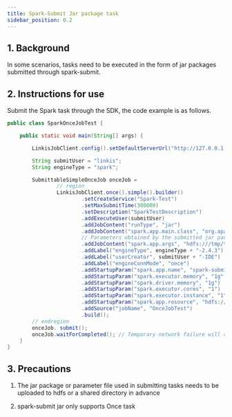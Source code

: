```yaml
---
title: Spark-Submit Jar package task
sidebar_position: 0.2
---
```


## 1. Background
In some scenarios, tasks need to be executed in the form of jar packages submitted through spark-submit.

## 2. Instructions for use
Submit the Spark task through the SDK, the code example is as follows.
```java
public class SparkOnceJobTest {

    public static void main(String[] args) {

        LinkisJobClient.config().setDefaultServerUrl("http://127.0.0.1:9001");

        String submitUser = "linkis";
        String engineType = "spark";

        SubmittableSimpleOnceJob onceJob =
                // region
                LinkisJobClient.once().simple().builder()
                        .setCreateService("Spark-Test")
                        .setMaxSubmitTime(300000)
                        .setDescription("SparkTestDescription")
                        .addExecuteUser(submitUser)
                        .addJobContent("runType", "jar")
                        .addJobContent("spark.app.main.class", "org.apache.spark.examples.JavaWordCount")
                        // Parameters obtained by the submitted jar package
                        .addJobContent("spark.app.args", "hdfs:///tmp/test_word_count.txt") // WordCount test file
                        .addLabel("engineType", engineType + "-2.4.3")
                        .addLabel("userCreator", submitUser + "-IDE")
                        .addLabel("engineConnMode", "once")
                        .addStartupParam("spark.app.name", "spark-submit-jar-test-linkis") // Application Name displayed on yarn
                        .addStartupParam("spark.executor.memory", "1g")
                        .addStartupParam("spark.driver.memory", "1g")
                        .addStartupParam("spark.executor.cores", "1")
                        .addStartupParam("spark.executor.instance", "1")
                        .addStartupParam("spark.app.resource", "hdfs:///tmp/spark/spark-examples_2.11-2.3.0.2.6.5.0-292.jar")
                        .addSource("jobName", "OnceJobTest")
                        .build();
        // endregion
        onceJob. submit();
        onceJob.waitForCompleted(); // Temporary network failure will cause exceptions. It is recommended to modify the SDK later. For current use, exception handling is required
    }
}
```
## 3. Precautions
1. The jar package or parameter file used in submitting tasks needs to be uploaded to hdfs or a shared directory in advance

2. spark-submit jar only supports Once task